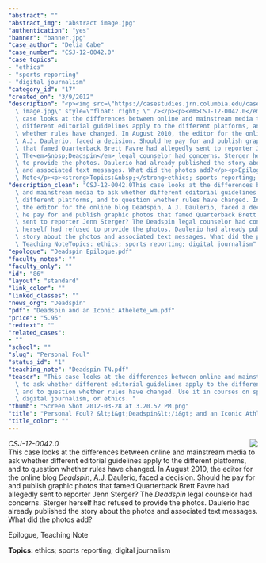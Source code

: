 ```yaml
---
"abstract": ""
"abstract_img": "abstract image.jpg"
"authentication": "yes"
"banner": "banner.jpg"
"case_author": "Delia Cabe"
"case_number": "CSJ-12-0042.0"
"case_topics":
- "ethics"
- "sports reporting"
- "digital journalism"
"category_id": "17"
"created_on": "3/9/2012"
"description": "<p><img src=\"https://casestudies.jrn.columbia.edu/casestudy/files/photos/569/abstract\
  \ image.jpg\" style=\"float: right; \" /></p><p><em>CSJ-12-0042.0</em><br />This\
  \ case looks at the differences between online and mainstream media to ask whether\
  \ different editorial guidelines apply to the different platforms, and to question\
  \ whether rules have changed. In August 2010, the editor for the online blog&nbsp;<em>Deadspin</em>,\
  \ A.J. Daulerio, faced a decision. Should he pay for and publish graphic photos\
  \ that famed Quarterback Brett Favre had allegedly sent to reporter Jenn Sterger?\
  \ The<em>&nbsp;Deadspin</em> legal counselor had concerns. Sterger herself had refused\
  \ to provide the photos. Daulerio had already published the story about the photos\
  \ and associated text messages. What did the photos add?</p><p>Epilogue, Teaching\
  \ Note</p><p><strong>Topics:&nbsp;</strong>ethics; sports reporting; digital journalism</p>"
"description_clean": "CSJ-12-0042.0This case looks at the differences between online\
  \ and mainstream media to ask whether different editorial guidelines apply to the\
  \ different platforms, and to question whether rules have changed. In August 2010,\
  \ the editor for the online blog Deadspin, A.J. Daulerio, faced a decision. Should\
  \ he pay for and publish graphic photos that famed Quarterback Brett Favre had allegedly\
  \ sent to reporter Jenn Sterger? The Deadspin legal counselor had concerns. Sterger\
  \ herself had refused to provide the photos. Daulerio had already published the\
  \ story about the photos and associated text messages. What did the photos add?Epilogue,\
  \ Teaching NoteTopics: ethics; sports reporting; digital journalism"
"epologue": "Deadspin Epilogue.pdf"
"faculty_notes": ""
"faculty_only": ""
"id": "86"
"layout": "standard"
"link_color": ""
"linked_classes": ""
"news_org": "Deadspin"
"pdf": "Deadspin and an Iconic Athelete_wm.pdf"
"price": "5.95"
"redtext": ""
"related_cases":
- ""
"school": ""
"slug": "Personal Foul"
"status_id": "1"
"teaching_note": "Deadspin TN.pdf"
"teaser": "This case looks at the differences between online and mainstream media\
  \ to ask whether different editorial guidelines apply to the different platforms,\
  \ and to question whether rules have changed. Use it in courses on sports reporting,\
  \ digital journalism, or ethics. "
"thumb": "Screen Shot 2012-03-28 at 3.20.52 PM.png"
"title": "Personal Foul? &lt;i&gt;Deadspin&lt;/i&gt; and an Iconic Athlete"
"title_color": ""
---
```

<p><img src="https://casestudies.jrn.columbia.edu/casestudy/files/photos/569/abstract image.jpg" style="float: right; " /></p><p><em>CSJ-12-0042.0</em><br />This case looks at the differences between online and mainstream media to ask whether different editorial guidelines apply to the different platforms, and to question whether rules have changed. In August 2010, the editor for the online blog&nbsp;<em>Deadspin</em>, A.J. Daulerio, faced a decision. Should he pay for and publish graphic photos that famed Quarterback Brett Favre had allegedly sent to reporter Jenn Sterger? The<em>&nbsp;Deadspin</em> legal counselor had concerns. Sterger herself had refused to provide the photos. Daulerio had already published the story about the photos and associated text messages. What did the photos add?</p><p>Epilogue, Teaching Note</p><p><strong>Topics:&nbsp;</strong>ethics; sports reporting; digital journalism</p>
